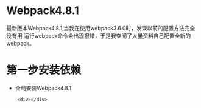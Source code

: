 # Webpack4.8.1

最新版本Webpack4.8.1,当我在使用webpack3.6.0时，发现以前的配置方法完全没有用 运行webpack命令会出现报错，于是我查阅了大量资料自己配置全新的webpack。

# 第一步安装依赖
- 全局安装Webpack4.8.1
``` npm
    <div></div>
```
